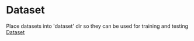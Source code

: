 # Dataset

Place datasets into 'dataset' dir so they can be used for training and testing
[Dataset](https://www.kaggle.com/datasets/rakuraku678/mnist-60000-hand-written-number-images)
